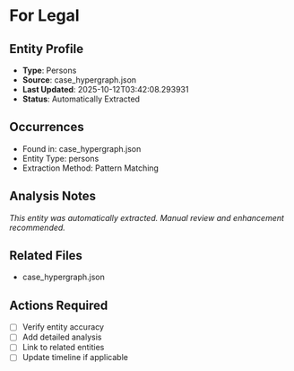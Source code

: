 # For Legal

## Entity Profile
- **Type**: Persons
- **Source**: case_hypergraph.json
- **Last Updated**: 2025-10-12T03:42:08.293931
- **Status**: Automatically Extracted

## Occurrences
- Found in: case_hypergraph.json
- Entity Type: persons
- Extraction Method: Pattern Matching

## Analysis Notes
*This entity was automatically extracted. Manual review and enhancement recommended.*

## Related Files
- case_hypergraph.json

## Actions Required
- [ ] Verify entity accuracy
- [ ] Add detailed analysis
- [ ] Link to related entities
- [ ] Update timeline if applicable
